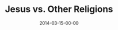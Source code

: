 ---
layout: message
category: message
series: "Heavyweights 2"
title: "Jesus vs. Other Religions"
date: 2014-03-15-00-00
message_id: 852
program: "http://s3.amazonaws.com/crossroads-media/documents/03_15-16_14Program_LO.pdf"
description: "Aren't all religions basically the same?"
video: "http://s3.amazonaws.com/crossroads-media/messages/video/heavyweights2_wk6.mp4"
video-duration: ":"
video-image: "http://s3.amazonaws.com/crossroads-media/images/heavyweights2_wk6_still.jpg"
audio: "http://s3.amazonaws.com/crossroads-media/messages/audio/heavyweights2_wk6.mp3"
audio-duration: ":"
tag: 
 - program
 - crossroads
 - crossroads-church
 - heavyweights
 - chuck-mingo
 - jesus
 - religion
explicit: false
---